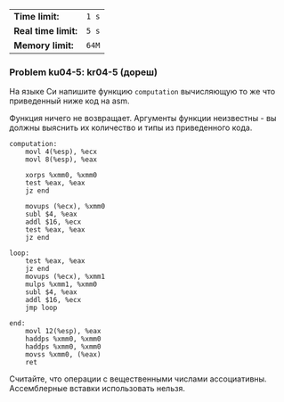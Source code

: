 |                      |       |
|----------------------|-------|
| **Time limit:**      | `1 s` |
| **Real time limit:** | `5 s` |
| **Memory limit:**    | `64M` |


### Problem ku04-5: kr04-5 (дореш)

На языке Си напишите функцию `computation` вычисляющую то же что приведенный ниже код на asm.

Функция ничего не возвращает. Аргументы функции неизвестны - вы должны выяснить их количество и типы
из приведенного кода.

    
    
    computation:
        movl 4(%esp), %ecx
        movl 8(%esp), %eax
    
        xorps %xmm0, %xmm0
        test %eax, %eax
        jz end
    
        movups (%ecx), %xmm0
        subl $4, %eax
        addl $16, %ecx
        test %eax, %eax
        jz end
    
    loop:
        test %eax, %eax
        jz end
        movups (%ecx), %xmm1
        mulps %xmm1, %xmm0
        subl $4, %eax
        addl $16, %ecx
        jmp loop
    
    end:
        movl 12(%esp), %eax
        haddps %xmm0, %xmm0
        haddps %xmm0, %xmm0
        movss %xmm0, (%eax)
        ret
    

Считайте, что операции с вещественными числами ассоциативны. Ассемблерные вставки использовать
нельзя.

